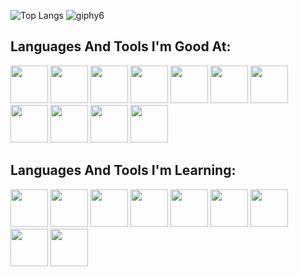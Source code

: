 ![Top Langs](https://github-readme-stats.vercel.app/api/top-langs/?username=Mimi-ctrl&theme=transparent&text_color=999999&title_color=999999)
![giphy6](https://github.com/Mimi-ctrl/Mimi-ctrl/assets/56686737/8245218a-faae-4b56-9697-feb667a7ff8a)

## Languages And Tools I'm Good At:
<img src="https://cdn.jsdelivr.net/gh/devicons/devicon/icons/python/python-original.svg" height=60 /> <img src="https://cdn.jsdelivr.net/gh/devicons/devicon/icons/java/java-original.svg" height=60 />  <img src="https://cdn.jsdelivr.net/gh/devicons/devicon/icons/vscode/vscode-original.svg" height=60 />  <img src="https://cdn.jsdelivr.net/gh/devicons/devicon/icons/git/git-original.svg" height=60 /> <img src="https://cdn.jsdelivr.net/gh/devicons/devicon/icons/html5/html5-original.svg" height=60 />  <img src="https://cdn.jsdelivr.net/gh/devicons/devicon/icons/css3/css3-original.svg" height=60 /> <img src="https://cdn.jsdelivr.net/gh/devicons/devicon/icons/sqlite/sqlite-original.svg" height=60  />  <img src="https://cdn.jsdelivr.net/gh/devicons/devicon/icons/postgresql/postgresql-original.svg" height=60 /> <img src="https://cdn.jsdelivr.net/gh/devicons/devicon/icons/linux/linux-original.svg" height=60 />  <img src="https://cdn.jsdelivr.net/gh/devicons/devicon/icons/codecov/codecov-plain.svg" height=60 /> <img src="https://cdn.jsdelivr.net/gh/devicons/devicon/icons/ubuntu/ubuntu-plain.svg" height=60 />
          
          
## Languages And Tools I'm Learning: 
 <img src="https://cdn.jsdelivr.net/gh/devicons/devicon/icons/react/react-original.svg" height=60 />  <img src="https://cdn.jsdelivr.net/gh/devicons/devicon/icons/redux/redux-original.svg" height=60  />  <img src="https://cdn.jsdelivr.net/gh/devicons/devicon/icons/nodejs/nodejs-original.svg" height=60 />  <img src="https://cdn.jsdelivr.net/gh/devicons/devicon/icons/mongodb/mongodb-original.svg" height=60 />  <img src="https://cdn.jsdelivr.net/gh/devicons/devicon/icons/graphql/graphql-plain.svg" height=60 />  <img src="https://cdn.jsdelivr.net/gh/devicons/devicon/icons/typescript/typescript-original.svg" height=60 />  <img src="https://cdn.jsdelivr.net/gh/devicons/devicon/icons/javascript/javascript-original.svg" height=60 /> <img src="https://github.com/Mimi-ctrl/Mimi-ctrl/assets/56686737/0e7ee7da-1d81-4cac-be19-3ad8962559fd" height=60 /> <img src="https://cdn.jsdelivr.net/gh/devicons/devicon/icons/jenkins/jenkins-original.svg" height=60 />
          

